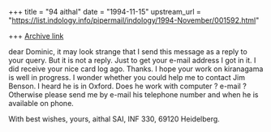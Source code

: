 +++
title = "94 aithal"
date = "1994-11-15"
upstream_url = "https://list.indology.info/pipermail/indology/1994-November/001592.html"

+++
[Archive link](https://list.indology.info/pipermail/indology/1994-November/001592.html)

dear Dominic, it may look strange that I send this message as a reply
to your query. But it is not a reply. Just to get your e-mail address
I got in it. I did receive your nice card log ago. Thanks.
I hope your work on kiranagama is well in progress.
I wonder whether you could help me to contact Jim Benson. I heard he
is in Oxford. Does he work with computer ? e-mail ? Otherwise please
send me by e-mail his telephone number and when he is available on phone.


With best wishes, yours,
aithal
SAI, INF 330, 69120 Heidelberg.





